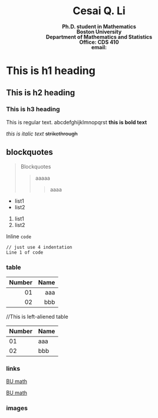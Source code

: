 <h1 style="text-align: center;">
    <a>Cesai Q. Li </a></h1>
<p style="text-align: center; line-height: 1.0;">
    <b>Ph.D. student in Mathematics<br>
       Boston University <br>
Department of Mathematics and Statistics<br>
Office: CDS 410<br>
email: </b></p>

# This is h1 heading
## This is h2 heading
### This is h3 heading
This is regular text. abcdefghijklmnopqrst
**this is bold text**

*this is italic text*
~~strikethrough~~

## blockquotes

> Blockquotes
>> aaaaa
> > >  aaaa

+ list1
+ list2

1. list1
2. list2

Inline `code` 
    
    // just use 4 indentation
    Line 1 of code

### table 

| Number | Name |
| ------:| ----:|
|   01   | aaa  |
| 02     | bbb  |
//This is left-aliened table


| Number | Name |
| ------ | ---- |
|   01   | aaa  |
| 02     | bbb  |

### links 

[BU math](https://www.bu.edu/math/)

[BU math](https://www.bu.edu/math/ "BU dep page")

### images

<!---
![image](link)
--->

